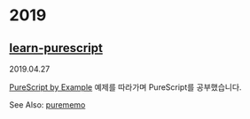 # 2019

## [learn-purescript](learn-purescript)

2019.04.27

[PureScript by Example](https://leanpub.com/purescript/read) 예제를 따라가며 PureScript를 공부했습니다.

See Also: [purememo](https://github.com/queuedq/purememo)
